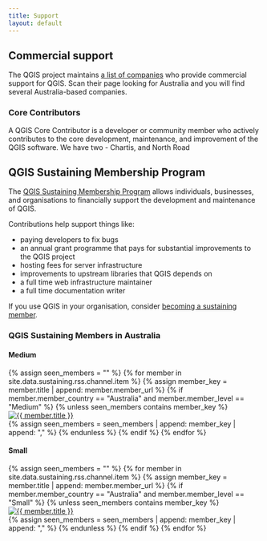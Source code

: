 ```yaml
---
title: Support
layout: default
---
```


<div>

  <h2>Commercial support</h2>

  <p>The QGIS project maintains <a href="https://qgis.org/resources/support/commercial-support/">a list of companies</a> who provide commercial support for QGIS. Scan their page looking for Australia and you will find several Australia-based companies.</p>


  <h3>Core Contributors</h3>

  <p>A QGIS Core Contributor is a developer or community member who actively contributes to the core development, maintenance, and improvement of the QGIS software.   We have two - Chartis,   and North Road</p>


  <h2>QGIS Sustaining Membership Program</h2>

  <div class="mb-8">
      <p>
        The <a href="https://qgis.org/funding/membership/#sustaining-membership-program" target="_blank">QGIS Sustaining Membership Program</a> allows individuals, businesses, and organisations to financially support the development and maintenance of QGIS.
      </p>
    <div>Contributions help support things like:
      <ul>
        <li>paying developers to fix bugs</li>
        <li>an annual grant programme that pays for substantial improvements to the QGIS project</li>
        <li>hosting fees for server infrastructure</li>
        <li>improvements to upstream libraries that QGIS depends on</li>
        <li>a full time web infrastructure maintainer</li>
        <li>a full time documentation writer</li>
      </ul>
    </div>
    <p>If you use QGIS in your organisation, consider <a href="https://qgis.org/funding/membership/#how-become-a-sustaining-member" target="_blank">becoming a sustaining member</a>.</p>
  </div>

  <h3>QGIS Sustaining Members in Australia</h3>

  <div class="icon-group mb-8">
    <h4>Medium</h4>
    <div class="grid grid-cols-4">
        {% assign seen_members = "" %}
        {% for member in site.data.sustaining.rss.channel.item %}
          {% assign member_key = member.title | append: member.member_url %}  
          {% if member.member_country == "Australia" and member.member_level == "Medium" %}
            {% unless seen_members contains member_key %}
              <div class="sustaining-members">
                <a href="{{ member.member_url }}" target="_blank">
                  <img src="{{ member.image_url }}" alt="{{ member.title }}">
                </a>          
              </div>
              {% assign seen_members = seen_members | append: member_key | append: "," %}
            {% endunless %}
          {% endif %}
        {% endfor %}
    </div>
  </div>

  <div class="icon-group mb-8">
    <h4>Small</h4>
    <div class="grid grid-cols-5">
        {% assign seen_members = "" %}
        {% for member in site.data.sustaining.rss.channel.item %}
          {% assign member_key = member.title | append: member.member_url %}
          {% if member.member_country == "Australia" and member.member_level == "Small" %}
            {% unless seen_members contains member_key %}
              <div class="sustaining-members">
                <a href="{{ member.member_url }}" target="_blank">
                  <img src="{{ member.image_url }}" alt="{{ member.title }}">
                </a>
              </div>
              {% assign seen_members = seen_members | append: member_key | append: "," %}
            {% endunless %}
          {% endif %}
        {% endfor %}
    </div>
  </div>

</div>